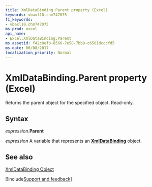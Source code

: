 ```yaml
---
title: XmlDataBinding.Parent property (Excel)
keywords: vbaxl10.chm747075
f1_keywords:
- vbaxl10.chm747075
ms.prod: excel
api_name:
- Excel.XmlDataBinding.Parent
ms.assetid: f42c8efb-8566-7e58-7bb9-c6501dcccfd5
ms.date: 06/08/2017
localization_priority: Normal
---
```



# XmlDataBinding.Parent property (Excel)

Returns the parent object for the specified object. Read-only.


## Syntax

_expression_.**Parent**

_expression_ A variable that represents an **[XmlDataBinding](Excel.XmlDataBinding.md)** object.


## See also


[XmlDataBinding Object](Excel.XmlDataBinding.md)

[!include[Support and feedback](~/includes/feedback-boilerplate.md)]